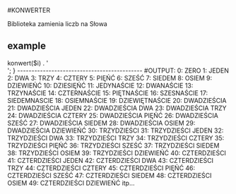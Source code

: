 #KONWERTER

Biblioteka zamienia liczb na Słowa


## example


<?php
include 'konwerter.php';
$konwerter = new Konwerter();


for ($i=0; $i < 50 ; $i++) { 


	
	echo $i .': ' . $konwerter->konwert($i) . '<br>';
}

--------------------------------------------
#OUTPUT:



0: ZERO
1: JEDEN
2: DWA
3: TRZY
4: CZTERY
5: PIĘŃĆ
6: SZEŚĆ
7: SIEDEM
8: OSIEM
9: DZIEWIEŃĆ
10: DZIESIĘŃĆ
11: JEDYNAŚCIE
12: DWANAŚCIE
13: TRZYNAŚCIE
14: CZTERNAŚCIE
15: PIĘTNAŚCIE
16: SZESNAŚCIE
17: SIEDEMNASCIE
18: OSIEMNAŚCIE
19: DZIEWIĘTNAŚCIE
20: DWADZIEŚCIA
21: DWADZIEŚCIA JEDEN
22: DWADZIEŚCIA DWA
23: DWADZIEŚCIA TRZY
24: DWADZIEŚCIA CZTERY
25: DWADZIEŚCIA PIĘŃĆ
26: DWADZIEŚCIA SZEŚĆ
27: DWADZIEŚCIA SIEDEM
28: DWADZIEŚCIA OSIEM
29: DWADZIEŚCIA DZIEWIEŃĆ
30: TRZYDZIEŚCI
31: TRZYDZIEŚCI JEDEN
32: TRZYDZIEŚCI DWA
33: TRZYDZIEŚCI TRZY
34: TRZYDZIEŚCI CZTERY
35: TRZYDZIEŚCI PIĘŃĆ
36: TRZYDZIEŚCI SZEŚĆ
37: TRZYDZIEŚCI SIEDEM
38: TRZYDZIEŚCI OSIEM
39: TRZYDZIEŚCI DZIEWIEŃĆ
40: CZTERDZIEŚCI
41: CZTERDZIEŚCI JEDEN
42: CZTERDZIEŚCI DWA
43: CZTERDZIEŚCI TRZY
44: CZTERDZIEŚCI CZTERY
45: CZTERDZIEŚCI PIĘŃĆ
46: CZTERDZIEŚCI SZEŚĆ
47: CZTERDZIEŚCI SIEDEM
48: CZTERDZIEŚCI OSIEM
49: CZTERDZIEŚCI DZIEWIEŃĆ


itp...
